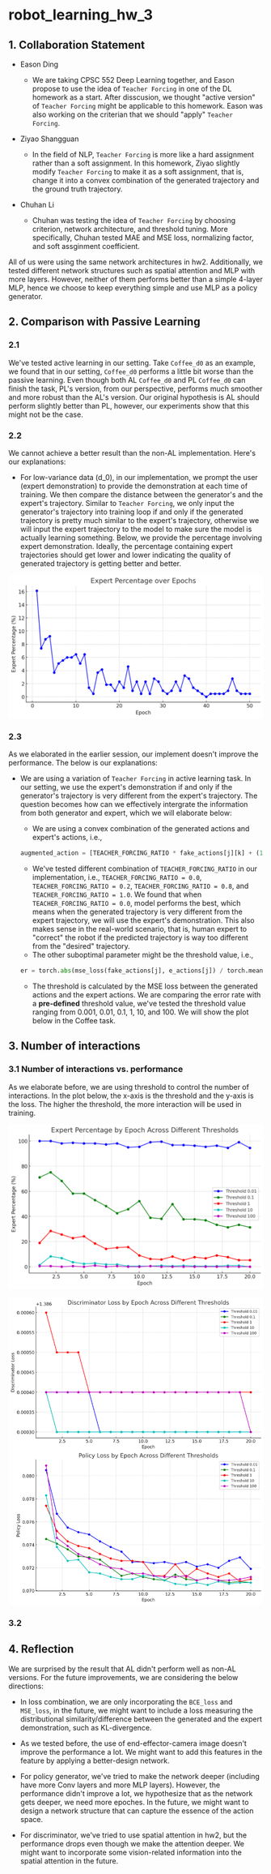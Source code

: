 # robot_learning_hw_3

## 1. Collaboration Statement

- Eason Ding 
    - We are taking CPSC 552 Deep Learning together, and Eason propose to use the idea of `Teacher Forcing` in one of the DL homework as a start. After disscusion, we thought "active version" of `Teacher Forcing` might be applicable to this homework. Eason was also working on the criterian that we should "apply" `Teacher Forcing`.

- Ziyao Shangguan 
    - In the field of NLP, `Teacher Forcing` is more like a hard assignment rather than a soft assignment. In this homework, Ziyao slightly modify `Teacher Forcing` to make it as a soft assignment, that is, change it into a convex combination of the generated trajectory and the ground truth trajectory. 

- Chuhan Li
    - Chuhan was testing the idea of `Teacher Forcing` by choosing criterion, network architecture, and threshold tuning. More specifically, Chuhan tested MAE and MSE loss, normalizing factor, and soft assginment coefficient. 

All of us were using the same network architectures in hw2. Additionally, we tested different network structures such as spatial attention and MLP with more layers. However, neither of them performs better than a simple 4-layer MLP, hence we choose to keep everything simple and use MLP as a policy generator. 

## 2. Comparison with Passive Learning 

### 2.1 
We've tested active learning in our setting. Take `Coffee_d0` as an example, we found that in our setting, `Coffee_d0` performs a little bit worse than the passive learning. Even though both AL `Coffee_d0` and PL `Coffee_d0` can finish the task, PL's version, from our perspective, performs much smoother and more robust than the AL's version. Our original hypothesis is AL should perform slightly better than PL, however, our experiments show that this might not be the case. 

### 2.2 
We cannot achieve a better result than the non-AL implementation. Here's our explanations:

- For low-variance data (d_0), in our implementation, we prompt the user (expert demonstration) to provide the demonstration at each time of training. We then compare the distance between the generator's and the expert's trajectory. Similar to `Teacher Forcing`, we only input the generator's trajectory into training loop if and only if the generated trajectory is pretty much similar to the expert's trajectory, otherwise we will input the expert trajectory to the model to make sure the model is actually learning something. Below, we provide the percentage involving expert demonstration. Ideally, the percentage containing expert trajectories should get lower and lower indicating the quality of generated trajectory is getting better and better. 

![alt text](image.png)

### 2.3 
As we elaborated in the earlier session, our implement doesn't improve the performance. The below is our explanations:

- We are using a variation of `Teacher Forcing` in active learning task. In our setting, we use the expert's demonstration if and only if the generator's trajectory is very different from the expert's trajectory. The question becomes how can we effectively intergrate the information from both generator and expert, which we will elaborate below:

    - We are using a convex combination of the generated actions and expert's actions, i.e., 
    ```python
    augmented_action = [TEACHER_FORCING_RATIO * fake_actions[j][k] + (1-TEACHER_FORCING_RATIO) * e_actions[j][k] for k in range(7)]
    ```
    - We've tested different combination of `TEACHER_FORCING_RATIO` in our implementation, i.e., `TEACHER_FORCING_RATIO = 0.0`, `TEACHER_FORCING_RATIO = 0.2`, `TEACHER_FORCING_RATIO = 0.8`, and `TEACHER_FORCING_RATIO = 1.0`. We found that when `TEACHER_FORCING_RATIO = 0.0`, model performs the best, which means when the generated trajectory is very different from the expert trajectory, we will use the expert's demonstration. This also makes sense in the real-world scenario, that is, human expert to "correct" the robot if the predicted trajectory is way too different from the "desired" trajectory. 
    - The other suboptimal parameter might be the threshold value, i.e., 
    ```python 
    er = torch.abs(mse_loss(fake_actions[j], e_actions[j]) / torch.mean(fake_actions[j])).detach().cpu().numpy()
    ```
    - The threshold is calculated by the MSE loss between the generated actions and the expert actions. We are comparing the error rate with a **pre-defined** threshold value, we've tested the threshold value ranging from 0.001, 0.01, 0.1, 1, 10, and 100. We will show the plot below in the Coffee task. 
    

## 3. Number of interactions 
### 3.1 Number of interactions vs. performance
As we elaborate before, we are using threshold to control the number of interactions. In the plot below, the x-axis is the threshold and the y-axis is the loss. The higher the threshold, the more interaction will be used in training. 

![alt text](image-1.png)

![alt text](image-2.png)



### 3.2 


## 4. Reflection

We are surprised by the result that AL didn't perform well as non-AL versions. For the future improvements, we are considering the below directions:

- In loss combination, we are only incorporating the `BCE_loss` and `MSE_loss`, in the future, we might want to include a loss measuring the distributional similarity/difference between the generated and the expert demonstration, such as KL-divergence.

- As we tested before, the use of end-effector-camera image doesn't improve the performance a lot. We might want to add this features in the feature by applying a better-design network. 

- For policy generator, we've tried to make the network deeper (including have more Conv layers and more MLP layers). However, the performance didn't improve a lot, we hypothesize that as the network gets deeper, we need more epoches. In the future, we might want to design a network structure that can capture the essence of the action space. 

- For discriminator, we've tried to use spatial attention in hw2, but the performance drops even though we make the attention deeper. We might want to incorporate some vision-related information into the spatial attention in the future. 